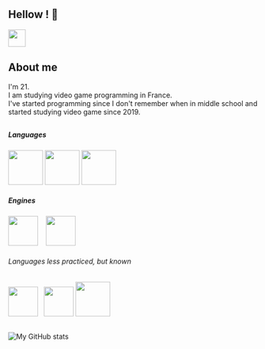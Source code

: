 ## Hellow ! 👋

<a href="https://github.com/Tama-sama">
<img width="35px" src="https://raw.githubusercontent.com/Tama-sama/Tama-sama/main/Docs/GitLogo.png" />
</a>

## About me
I'm 21.  
I am studying video game programming in France.  
I've started programming since I don't remember when in middle school and started studying video game since 2019.

##

##### Languages
<img src="https://raw.githubusercontent.com/Tama-sama/Tama-sama/main/Docs/c.svg" height="70">
<img src="https://raw.githubusercontent.com/Tama-sama/Tama-sama/main/Docs/c++.svg" height="70">
<img src="https://raw.githubusercontent.com/Tama-sama/Tama-sama/main/Docs/c%23.svg" height="70">

##### Engines
<img src="https://raw.githubusercontent.com/Tama-sama/Tama-sama/main/Docs/SFML.svg" height="60">
&nbsp;&nbsp; <!-- this is how to make spaces (&nbsp;) -->
<img src="https://raw.githubusercontent.com/Tama-sama/Tama-sama/main/Docs/unity.svg" height="60">

###### Languages less practiced, but known
<img src="https://raw.githubusercontent.com/Tama-sama/Tama-sama/main/Docs/javascript.svg" height="60">
&nbsp;
<img src="https://raw.githubusercontent.com/Tama-sama/Tama-sama/main/Docs/python.svg" height="60">
<img src="https://raw.githubusercontent.com/Tama-sama/Tama-sama/main/Docs/java.svg" height="70">

##
![My GitHub stats](https://github-readme-stats.vercel.app/api?username=tama-sama&theme=dracula&show_icons=true&hide_border=true&count_private=true&hide=issues)
